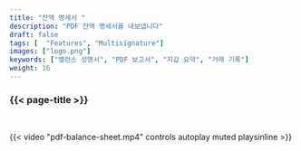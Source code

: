 ```yaml
---
title: "잔액 명세서 "
description: "PDF 잔액 명세서를 내보냅니다"
draft: false
tags: [  "Features", "Multisignature"]
images: ["logo.png"]
keywords: ["밸런스 성명서", "PDF 보고서", "지갑 요약", "거래 기록"]
weight: 16
---
```


### {{< page-title >}} 
<!-- {{< page-description >}}  -->

<br>


{{< video "pdf-balance-sheet.mp4" controls  autoplay muted playsinline >}}